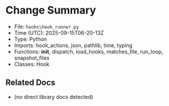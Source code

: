 # Change Summary
- File: `hooks\hook_runner.py`
- Time (UTC): 2025-09-15T06-20-13Z
- Type: Python
- Imports: hook_actions, json, pathlib, time, typing
- Functions: __init__, dispatch, load_hooks, matches_file, run_loop, snapshot_files
- Classes: Hook

## Related Docs
- (no direct library docs detected)
